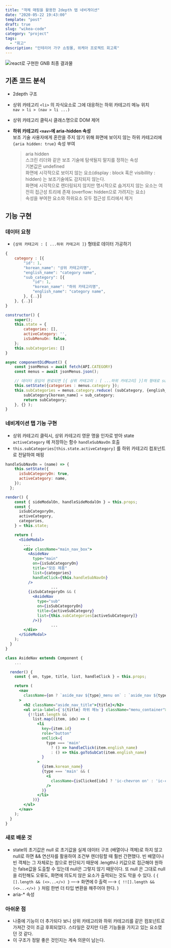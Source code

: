 ```yaml
---
title: "객체 매핑을 활용한 2depth 탭 네비게이션"
date: "2020-05-22 19:43:00"
template: "post"
draft: true
slug: "wikea-code"
category: "project"
tags:
  - "회고"
description: "인테리어 가구 쇼핑몰, 위케아 프로젝트 회고록"
---
```


![react로 구현한 GNB 최종 결과물](https://github.com/yesl-kim/yesl-kim.github.io/blob/develop/images/wikea-tab-navigation.gif)

## 기존 코드 분석

- 2depth 구조

- 상위 카테고리 `<li>` 의 자식요소로 그에 대응하는 하위 카테고리 메뉴 위치  
  `nav > li > (nav > li ...)`

- 상위 카테고리 클릭시 클래스명으로 DOM 제어

- **하위 카테고리 `<nav>`에 aria-hidden 속성**  
  보조 기술 사용자에게 혼란을 주지 않기 위해 화면에 보이지 않는 하위 카테고리에 `{aria hidden: true}` 속성 부여

  > aria hidden  
  > 스크린 리더와 같은 보조 기술에 탐색될지 말지를 정하는 속성  
  > 기본값은 undefined  
  > 화면에 시각적으로 보이지 않는 요소(display : block 혹은 visibillity : hidden) 는 보조기술에도 감지되지 않는다.  
  > 화면에 시각적으로 렌더링되지 않지만 명시적으로 숨겨지지 않는 요소는 여전히 접근성 트리에 존재 (overflow: hidden으로 가려지는 요소)  
  > 속성을 부여한 요소와 하위요소 모두 접근성 트리에서 제거

## 기능 구현

### 데이터 요청

- `{상위 카테고리 : [ ...하위 카테고리 ]}` 형태로 데이터 가공하기

```js
{
	category : [{
		"id": 1,
		"korean_name": "상위 카테고리명",
		"english_name": "category name",
		"sub_category": [{
			"id": 1,
			"korean_name": "하위 카테고리명",
			"english_name": "category name",
		}, {..}]
	}, {..}]
}
```

```js
constructor() {
	super();
	this.state = {
		categories: [],
		activeCategory: '',
		isSubMenuOn: false,
	};
	this.subCategories: []
}

async componentDidMount() {
	const jsonMenus = await fetch(API.CATEGORY)
	const menus = await jsonMenus.json();

	// 데이터 응답이 완료되면 [{ 상위 카테고리 : [ ...하위 카테고리] }]의 형태로 subCategories에 할당
	this.setState({categories : menus.category });
	this.subCategories = menus.category.reduce( (subCategory, {english_name, sub_category}) => {
		subCategory[korean_name] = sub_category;
		return subCategory;
	}, {} );
}
```

### 네비게이션 탭 기능 구현

- 상위 카테고리 클릭시, 상위 카테고리 영문 명을 인자로 받아 state `activeCategory` 에 저장하는 함수 `handleSubNavOn` 호출
- `this.subCategories[this.state.activeCategory]` 를 하위 카테고리 컴포넌트로 전달하여 매핑

```jsx
handleSubNavOn = (name) => {
    this.setState({
      isSubCategoryOn: true,
      activeCategory: name,
    });
  };

render() {
    const { sideModalOn, handleSideModalOn } = this.props;
    const {
      isSubCategoryOn,
      activeCategory,
      categories,
    } = this.state;

    return (
      <SideModal>
        ...
        <div className="main_nav_box">
          <AsideNav
            type="main"
            on={isSubCategoryOn}
            title="모든 제품"
            list={categories}
            handleClick={this.handleSubNavOn}
          />
					...
          {isSubCategoryOn && (
            <AsideNav
              type="sub"
              on={isSubCategoryOn}
              title={activeSubCategory}
              list={this.subCategories[activeSubCategory]}
            />)}
					...
        </div>
      </SideModal>
    );
  }
}
```

```jsx
class AsideNav extends Component {
	...

  render() {
    const { on, type, title, list, handleClick } = this.props;

    return (
      <nav
        className={on ? `aside_nav ${type}_menu on` : `aside_nav ${type}_menu`}
      >
        <h2 className="aside_nav_title">{title}</h2>
        <ul aria-label={`${title} 하위 메뉴`} className="menu_container">
          {!!list.length &&
            list.map((item, idx) => (
              <li
                key={item.id}
                role="button"
                onClick={
                  type === 'main'
                    ? () => handleClick(item.english_name)
                    : () => this.goToSubCat(item.english_name)
                }
              >
                {item.korean_name}
                {type === 'main' && (
                  <i
                    className={isClicked[idx] ? 'ic-chevron on' : 'ic-chevron'}
                  />
                )}
              </li>
            ))}
        </ul>
      </nav>
    );
  }
}
```

### 새로 배운 것

- state의 초기값은 null 로
  초기값을 실제 데이터 구조 (배열이나 객체)로 하지 않고 null로 하면 && 연산자를 활용하여 조건부 렌더링할 때 훨씬 간편했다.
  빈 배열이나 빈 객체는 그 자체로는 참으로 판단되기 때문에 .length나 키값으로 접근해야 원하는 false값을 도출할 수 있는데 null은 그렇지 않기 때문이다. 또 null 은 그대로 null을 리턴해도 오류도, 화면에 의도치 않은 요소가 출력되는 것도 막을 수 있다.
  ( `{ [].length && (<>...</>) }` —→ 화면에 0 출력 —→ `{ !![].length && (<>...</>) }` 처럼 한번 더 타입 변환을 해주어야 한다. )
- aria-\* 속성

### 아쉬운 점

- 나중에 기능이 더 추가되다 보니 상위 카테고리와 하위 카테고리를 같은 컴포넌트로 가져간 것이 조금 후회되었다. 스타일은 갖지만 다른 기능들을 가지고 있는 요소였던 것 같다.
- 이 구조가 정말 좋은 것인지는 계속 의문이 남는다.
